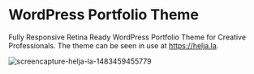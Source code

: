 # WordPress Portfolio Theme
Fully Responsive Retina Ready WordPress Portfolio Theme for Creative Professionals. The theme can be seen in use at https://helja.la.

![screencapture-helja-la-1483459455779](https://cloud.githubusercontent.com/assets/4214840/21613744/2eb2aba2-d1df-11e6-9390-bf6d4f77ed3c.png)
